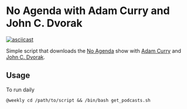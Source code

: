 # No Agenda with Adam Curry and John C. Dvorak

[![asciicast](https://asciinema.org/a/193942.png)](https://asciinema.org/a/193942)

Simple script that downloads the [No Agenda](http://noagendashow.com/) show with [Adam Curry](http://curry.com/) and [John C. Dvorak](http://www.dvorak.org/blog/).

## Usage

To run daily

```
@weekly cd /path/to/script && /bin/bash get_podcasts.sh
```
